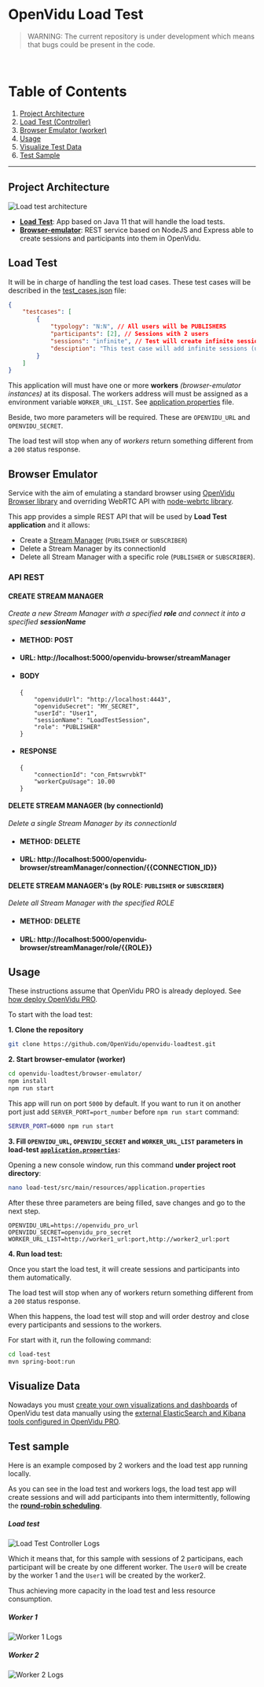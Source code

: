 # OpenVidu Load Test

> WARNING: The current repository is under development which means that bugs could be present in the code.

<br>

# **Table of Contents**
1. [Project Architecture](#project-architecture)
2. [Load Test (Controller)](#load-test)
3. [Browser Emulator (worker)](#browser-emulator)
4. [Usage](#usage)
4. [Visualize Test Data](#visualize-data)
5. [Test Sample](#test-sample)

<hr>

## **Project Architecture**

![Load test architecture](resources/diagram.png)

* [**Load Test**](#load-test): App based on Java 11 that will handle the load tests.
* [**Browser-emulator**](#browser-emulator): REST service based on NodeJS and Express able to create sessions and participants into them in OpenVidu.

## **Load Test**

It will be in charge of handling the test load cases. These test cases will be described in the [test_cases.json](load-test/src/main/resources/test_cases.json) file:

```json
{
	"testcases": [
		{
			"typology": "N:N", // All users will be PUBLISHERS
			"participants": [2], // Sessions with 2 users
			"sessions": "infinite", // Test will create infinite sessions
			"desciption": "This test case will add infinite sessions (until it reaches its limit) of publishers that the array of participants indicates"
		}
	]
}
```

This application will must have one or more **workers** *(browser-emulator instances)* at its disposal. The workers address will must be assigned as a environment variable `WORKER_URL_LIST`. See [application.properties](load-test/src/main/resources/application.properties) file.

Beside, two more parameters will be required. These are `OPENVIDU_URL` and `OPENVIDU_SECRET`.

The load test will stop when any of *workers* return something different from a `200` status response.

## **Browser Emulator**

Service with the aim of emulating a standard browser using [OpenVidu Browser library](https://github.com/OpenVidu/openvidu#readme) and overriding WebRTC API with [node-webrtc library](https://github.com/node-webrtc/node-webrtc).

This app provides a simple REST API that will be used by **Load Test application** and it allows:
* Create a [Stream Manager](https://docs.openvidu.io/en/2.16.0/api/openvidu-browser/classes/streammanager.html) (`PUBLISHER` or `SUBSCRIBER`)
* Delete a Stream Manager by its connectionId
* Delete all Stream Manager with a specific role (`PUBLISHER` or `SUBSCRIBER`).


### API REST

#### CREATE STREAM MANAGER

_Create a new Stream Manager with a specified **role** and connect it into a specified **sessionName**_

* #### METHOD: **POST**

* #### URL:  http://localhost:5000/openvidu-browser/streamManager

* #### BODY
	```
	{
		"openviduUrl": "http://localhost:4443",
		"openviduSecret": "MY_SECRET",
		"userId": "User1",
		"sessionName": "LoadTestSession",
		"role": "PUBLISHER"
	}
	```

* #### RESPONSE
	```
	{
		"connectionId": "con_FmtswrvbkT"
		"workerCpuUsage": 10.00
	}
	```

#### DELETE STREAM MANAGER (by connectionId)

_Delete a single Stream Manager by its connectionId_

* #### METHOD: **DELETE**

* #### URL:  http://localhost:5000/openvidu-browser/streamManager/connection/{{CONNECTION_ID}}


#### DELETE STREAM MANAGER's (by ROLE: `PUBLISHER` or `SUBSCRIBER`)

_Delete all Stream Manager with the specified ROLE_

* #### METHOD: **DELETE**

* #### URL:  http://localhost:5000/openvidu-browser/streamManager/role/{{ROLE}}


## **Usage**

These instructions assume that OpenVidu PRO is already deployed. See [how deploy OpenVidu PRO](https://docs.openvidu.io/en/2.16.0/openvidu-pro/#how).

To start with the load test:

**1. Clone the repository**

```bash
git clone https://github.com/OpenVidu/openvidu-loadtest.git
```

**2. Start browser-emulator (worker)**

```bash
cd openvidu-loadtest/browser-emulator/
npm install
npm run start
```

This app will run on port `5000` by default. If you want to run it on another port just add `SERVER_PORT=port_number` before `npm run start` command:

```bash
SERVER_PORT=6000 npm run start
```

**3. Fill `OPENVIDU_URL`, `OPENVIDU_SECRET` and  `WORKER_URL_LIST` parameters in load-test [`application.properties`](load-test/src/main/resources/application.properties):**

Opening a new console window, run this command **under project root directory**:

```bash
nano load-test/src/main/resources/application.properties
```
After these three parameters are being filled, save changes and go to the next step.

```properties
OPENVIDU_URL=https://openvidu_pro_url
OPENVIDU_SECRET=openvidu_pro_secret
WORKER_URL_LIST=http://worker1_url:port,http://worker2_url:port
```

**4. Run load test:**

Once you start the load test, it will create sessions and participants into them automatically.

The load test will stop when any of workers return something different from a `200` status response.

 When this happens, the load test will stop and will order destroy and close every participants and sessions to the workers.

 For start with it, run the following command:

```bash
cd load-test
mvn spring-boot:run
```


## **Visualize Data**

Nowadays you must [create your own visualizations and dashboards](https://docs.openvidu.io/en/2.16.0/openvidu-pro/monitoring-elastic-stack/#creating-your-own-visualizations-and-dashboards) of OpenVidu test data manually using the [external ElasticSearch and Kibana tools configured in OpenVidu PRO](https://docs.openvidu.io/en/2.16.0/openvidu-pro/monitoring-elastic-stack/#configuring-an-external-elastic-stack).


## **Test sample**

Here is an example composed by 2 workers and the load test app running locally.

As you can see in the load test and workers logs, the load test app will create sessions and will add participants into them intermittently, following the [**round-robin scheduling**](https://en.wikipedia.org/wiki/Round-robin_scheduling).

##### Load test
![Load Test Controller Logs](resources/load-test.png)

Which it means that, for this sample with sessions of 2 participans, each participant will be create by one different worker. The `User0` will be create by the worker 1 and the `User1` will be created by the worker2.

Thus achieving more capacity in the load test and less resource consumption.

##### Worker 1
![Worker 1 Logs](resources/worker1.png)

##### Worker 2
![Worker 2 Logs](resources/worker2.png)



